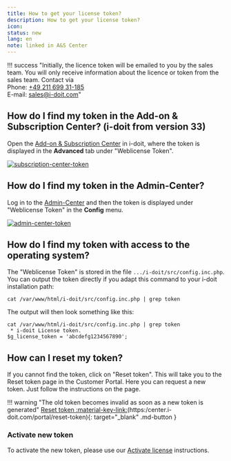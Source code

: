 ```yaml
---
title: How to get your license token?
description: How to get your license token?
icon:
status: new
lang: en
note: linked in A&S Center
---
```


!!! success "Initially, the licence token will be emailed to you by the sales team. You will only receive information about the licence or token from the sales team. Contact via <br>Phone: [+49 211 699 31-185](tel:+4921169931185) <br>E-mail: [sales@i-doit.com](mailto:sales@i-doit.com)"

## How do I find my token in the Add-on & Subscription Center? (i-doit from version 33)

Open the [Add-on & Subscription Center](add-on-and-subscription-center.md) in i-doit, where the token is displayed in the **Advanced** tab under "Weblicense Token".

[![subscription-center-token](../assets/images/en/system-administration/reset-token/addon-subscription-center.png)](../assets/images/en/system-administration/reset-token/addon-subscription-center.png)

## How do I find my token in the Admin-Center?

Log in to the [Admin-Center](admin-center.md) and then the token is displayed under "Weblicense Token" in the **Config** menu.

[![admin-center-token](../assets/images/en/system-administration/reset-token//admin-center.png)](../assets/images/en/system-administration/reset-token//admin-center.png)

## How do I find my token with access to the operating system?

The "Weblicense Token" is stored in the file `.../i-doit/src/config.inc.php`. You can output the token directly if you adapt this command to your i-doit installation path:

```shell
cat /var/www/html/i-doit/src/config.inc.php | grep token
```

The output will then look something like this:

```shell
cat /var/www/html/i-doit/src/config.inc.php | grep token
 * i-doit License token.
$g_license_token = 'abcdefg1234567890';
```

## How can I reset my token?

If you cannot find the token, click on "Reset token". This will take you to the Reset token page in the Customer Portal. Here you can request a new token. Just follow the instructions on the page.

!!! warning "The old token becomes invalid as soon as a new token is generated"
    [Reset token :material-key-link:](https://center.i-doit.com/portal/reset-token)(https:/center.i-doit.com/portal/reset-token){: target="_blank" .md-button }

### Activate new token

To activate the new token, please use our [Activate license](../maintenance-and-operation/activate-license.md) instructions.

